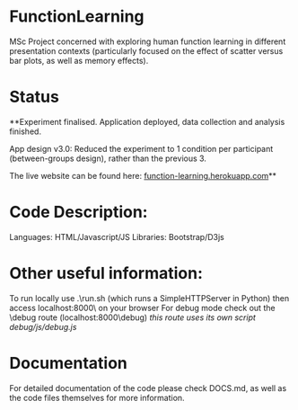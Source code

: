 # FunctionLearning

MSc Project concerned with exploring human function learning in different presentation contexts (particularly focused on the effect of scatter versus bar plots, as well as memory effects).


# Status

**Experiment finalised. Application deployed, data collection and analysis finished. 

App design v3.0: Reduced the experiment to 1 condition per participant (between-groups design), rather than the previous 3. 

The live website can be found here: [function-learning.herokuapp.com](function-learning.herokuapp.com)**


# Code Description:

Languages: HTML/Javascript/JS
Libraries: Bootstrap/D3js


# Other useful information:

To run locally use .\run.sh (which runs a SimpleHTTPServer in Python) then access localhost:8000\ on your browser
For debug mode check out the \debug route (localhost:8000\debug) *this route uses its own script debug/js/debug.js*


# Documentation

For detailed documentation of the code please check DOCS.md, as well as the code files themselves for more information.












